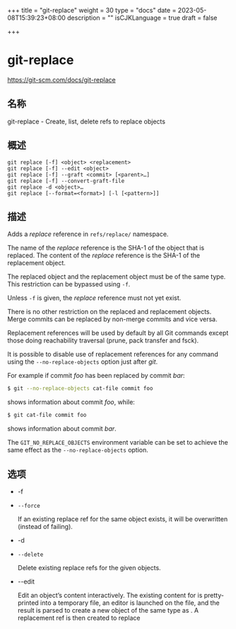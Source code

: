 +++
title = "git-replace"
weight = 30
type = "docs"
date = 2023-05-08T15:39:23+08:00
description = ""
isCJKLanguage = true
draft = false

+++

# git-replace

https://git-scm.com/docs/git-replace

## 名称

git-replace - Create, list, delete refs to replace objects

## 概述

```
git replace [-f] <object> <replacement>
git replace [-f] --edit <object>
git replace [-f] --graft <commit> [<parent>…]
git replace [-f] --convert-graft-file
git replace -d <object>…
git replace [--format=<format>] [-l [<pattern>]]
```

## 描述

Adds a *replace* reference in `refs/replace/` namespace.

The name of the *replace* reference is the SHA-1 of the object that is replaced. The content of the *replace* reference is the SHA-1 of the replacement object.

The replaced object and the replacement object must be of the same type. This restriction can be bypassed using `-f`.

Unless `-f` is given, the *replace* reference must not yet exist.

There is no other restriction on the replaced and replacement objects. Merge commits can be replaced by non-merge commits and vice versa.

Replacement references will be used by default by all Git commands except those doing reachability traversal (prune, pack transfer and fsck).

It is possible to disable use of replacement references for any command using the `--no-replace-objects` option just after *git*.

For example if commit *foo* has been replaced by commit *bar*:

``` bash
$ git --no-replace-objects cat-file commit foo
```

shows information about commit *foo*, while:

``` bash
$ git cat-file commit foo
```

shows information about commit *bar*.

The `GIT_NO_REPLACE_OBJECTS` environment variable can be set to achieve the same effect as the `--no-replace-objects` option.

## 选项

- -f

- `--force`

  If an existing replace ref for the same object exists, it will be overwritten (instead of failing).

- -d

- `--delete`

  Delete existing replace refs for the given objects.

- --edit <object>

  Edit an object’s content interactively. The existing content for <object> is pretty-printed into a temporary file, an editor is launched on the file, and the result is parsed to create a new object of the same type as <object>. A replacement ref is then created to replace <object> with the newly created object. See [git-var[1]](../git-var) for details about how the editor will be chosen.

- `--raw`

  When editing, provide the raw object contents rather than pretty-printed ones. Currently this only affects trees, which will be shown in their binary form. This is harder to work with, but can help when repairing a tree that is so corrupted it cannot be pretty-printed. Note that you may need to configure your editor to cleanly read and write binary data.

- --graft <commit> [<parent>…]

  Create a graft commit. A new commit is created with the same content as <commit> except that its parents will be [<parent>…] instead of <commit>'s parents. A replacement ref is then created to replace <commit> with the newly created commit. Use `--convert-graft-file` to convert a `$GIT_DIR/info/grafts` file and use replace refs instead.

- `--convert-graft-file`

  Creates graft commits for all entries in `$GIT_DIR/info/grafts` and deletes that file upon success. The purpose is to help users with transitioning off of the now-deprecated graft file.

- -l <pattern>

- --list <pattern>

  List replace refs for objects that match the given pattern (or all if no pattern is given). Typing "git replace" without arguments, also lists all replace refs.

- `--format=<format>`

  When listing, use the specified <format>, which can be one of *short*, *medium* and *long*. When omitted, the format defaults to *short*.

## FORMATS

The following format are available:

- *short*: <replaced sha1>
- *medium*: <replaced sha1> → <replacement sha1>
- *long*: <replaced sha1> (<replaced type>) → <replacement sha1> (<replacement type>)

## CREATING REPLACEMENT OBJECTS

[git-hash-object[1]](../git-hash-object), [git-rebase[1]](../git-rebase), and [git-filter-repo](https://github.com/newren/git-filter-repo), among other git commands, can be used to create replacement objects from existing objects. The `--edit` option can also be used with *git replace* to create a replacement object by editing an existing object.

If you want to replace many blobs, trees or commits that are part of a string of commits, you may just want to create a replacement string of commits and then only replace the commit at the tip of the target string of commits with the commit at the tip of the replacement string of commits.

## BUGS

Comparing blobs or trees that have been replaced with those that replace them will not work properly. And using `git reset --hard` to go back to a replaced commit will move the branch to the replacement commit instead of the replaced commit.

There may be other problems when using *git rev-list* related to pending objects.

## 另请参阅

[git-hash-object[1]](../git-hash-object) [git-rebase[1]](../git-rebase) [git-tag[1]](../git-tag) [git-branch[1]](../git-branch) [git-commit[1]](../git-commit) [git-var[1]](../git-var) [git[1]](../git) [git-filter-repo](https://github.com/newren/git-filter-repo)

## GIT

  这是[git[1]](../../Git)工具集中的一部分。